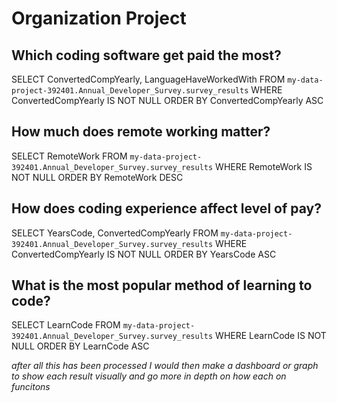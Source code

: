 # Organization Project

## Which coding software get paid the most?

SELECT ConvertedCompYearly, LanguageHaveWorkedWith
FROM `my-data-project-392401.Annual_Developer_Survey.survey_results`
WHERE ConvertedCompYearly IS NOT NULL
ORDER BY ConvertedCompYearly ASC

## How much does remote working matter?

SELECT RemoteWork
FROM `my-data-project-392401.Annual_Developer_Survey.survey_results`
WHERE RemoteWork IS NOT NULL
ORDER BY RemoteWork DESC

## How does coding experience affect level of pay?

SELECT YearsCode, ConvertedCompYearly
FROM `my-data-project-392401.Annual_Developer_Survey.survey_results`
WHERE ConvertedCompYearly IS NOT NULL
ORDER BY YearsCode ASC

## What is the most popular method of learning to code?

SELECT LearnCode
FROM `my-data-project-392401.Annual_Developer_Survey.survey_results`
WHERE LearnCode IS NOT NULL
ORDER BY LearnCode ASC

*after all this has been processed I would then make a dashboard or graph to show each result visually and go more in depth on how each on funcitons*
